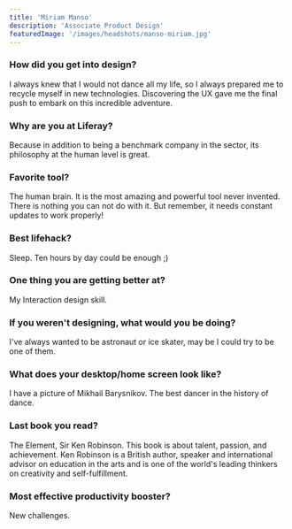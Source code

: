 ```yaml
---
title: 'Miriam Manso'
description: 'Associate Product Design'
featuredImage: '/images/headshots/manso-miriam.jpg'
---
```


### How did you get into design?

I always knew that I would not dance all my life, so I always prepared me to recycle myself in new technologies. Discovering the UX gave me the final push to embark on this incredible adventure.

### Why are you at Liferay?

Because in addition to being a benchmark company in the sector, its philosophy at the human level is great.

### Favorite tool?

The human brain. It is the most amazing and powerful tool never invented. There is nothing you can not do with it. But remember, it needs constant updates to work properly!

### Best lifehack?

Sleep. Ten hours by day could be enough ;)

### One thing you are getting better at?

My Interaction design skill.

### If you weren't designing, what would you be doing?

I've always wanted to be astronaut or ice skater, may be I could try to be one of them.

### What does your desktop/home screen look like?

I have a picture of Mikhail Barysnikov. The best dancer in the history of dance.

### Last book you read?

The Element, Sir Ken Robinson. This book is about talent, passion, and achievement. Ken Robinson is a British author, speaker and international advisor on education in the arts and is one of the world's leading thinkers on creativity and self-fulfillment.

### Most effective productivity booster?

New challenges.
